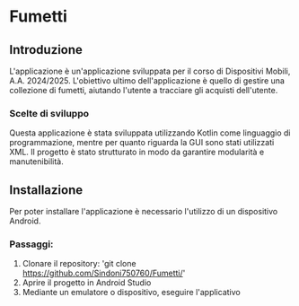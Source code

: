 # Fumetti
## Introduzione
L'applicazione è un'applicazione sviluppata per il corso di Dispositivi Mobili, A.A. 2024/2025.
L'obiettivo ultimo dell'applicazione è quello di gestire una collezione di fumetti, aiutando l'utente a tracciare gli acquisti dell'utente.
### Scelte di sviluppo
Questa applicazione è stata sviluppata utilizzando Kotlin come linguaggio di programmazione, mentre per quanto riguarda la GUI sono stati utilizzati XML.
Il progetto è stato strutturato in modo da garantire modularità e manutenibilità.
## Installazione
Per poter installare l'applicazione è necessario l'utilizzo di un dispositivo Android.
### Passaggi:
1. Clonare il repository: 'git clone https://github.com/Sindoni750760/Fumetti/'
2. Aprire il progetto in Android Studio
3. Mediante un emulatore o dispositivo, eseguire l'applicativo
